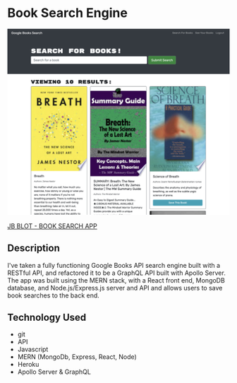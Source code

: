 # Book Search Engine

![screenshot](./client/src/img/screenshot.png)

[JB BLOT - BOOK SEARCH APP](https://challenge21book.herokuapp.com/)

## Description
I've taken a fully functioning Google Books API search engine built with a RESTful API, and refactored it to be a GraphQL API built with Apollo Server. The app was built using the MERN stack, with a React front end, MongoDB database, and Node.js/Express.js server and API and allows users to save book searches to the back end.

## Technology Used
<ul>
<li>git</li>
<li>API</li>
<li>Javascript</li>
<li>MERN (MongoDb, Express, React, Node)</li>
<li>Heroku</li>
<li>Apollo Server & GraphQL</li>